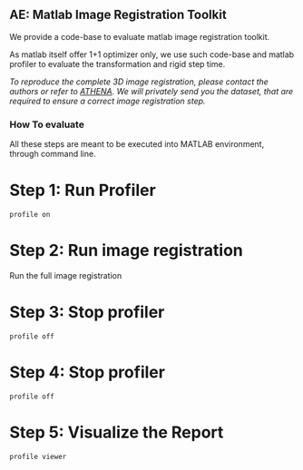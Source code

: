 ## AE: Matlab Image Registration Toolkit

We provide a code-base to evaluate matlab image registration toolkit. 

As matlab itself offer 1+1 optimizer only, we use such code-base and matlab profiler to evaluate the transformation and rigid step time. 

*To reproduce the complete 3D image registration, please contact the authors or refer to [ATHENA](https://github.com/necst/athena). We will privately send you the dataset, that are required to ensure a correct image registration step.*

### How To evaluate
All these steps are meant to be executed into MATLAB environment, through command line. 

# Step 1: Run Profiler
```
profile on
```
# Step 2: Run image registration

Run the full image registration

# Step 3: Stop profiler
```
profile off
```

# Step 4: Stop profiler
```
profile off
```

# Step 5: Visualize the Report
```
profile viewer
```


